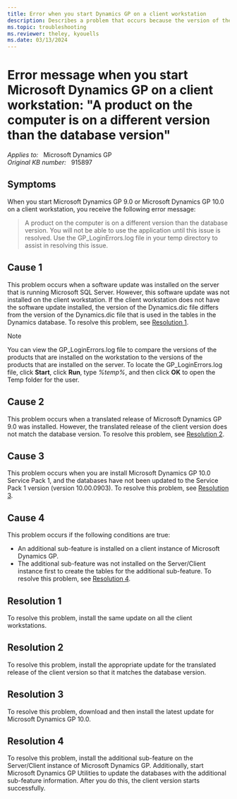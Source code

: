 ```yaml
---
title: Error when you start Dynamics GP on a client workstation
description: Describes a problem that occurs because the version of the Dynamics.dic file on the client workstation differs from the version of the Dynamics.dic file that is used in the tables in the Dynamics database.
ms.topic: troubleshooting
ms.reviewer: theley, kyouells
ms.date: 03/13/2024
---
```

# Error message when you start Microsoft Dynamics GP on a client workstation: "A product on the computer is on a different version than the database version"

_Applies to:_ &nbsp; Microsoft Dynamics GP  
_Original KB number:_ &nbsp; 915897

## Symptoms

When you start Microsoft Dynamics GP 9.0 or Microsoft Dynamics GP 10.0 on a client workstation, you receive the following error message:

> A product on the computer is on a different version than the database version. You will not be able to use the application until this issue is resolved. Use the GP_LoginErrors.log file in your temp directory to assist in resolving this issue.

## Cause 1

This problem occurs when a software update was installed on the server that is running Microsoft SQL Server. However, this software update was not installed on the client workstation. If the client workstation does not have the software update installed, the version of the Dynamics.dic file differs from the version of the Dynamics.dic file that is used in the tables in the Dynamics database. To resolve this problem, see [Resolution 1](#resolution-1).

> [!NOTE]
> You can view the GP_LoginErrors.log file to compare the versions of the products that are installed on the workstation to the versions of the products that are installed on the server. To locate the GP_LoginErrors.log file, click **Start**, click **Run**, type *%temp%*, and then click **OK** to open the Temp folder for the user.

## Cause 2

This problem occurs when a translated release of Microsoft Dynamics GP 9.0 was installed. However, the translated release of the client version does not match the database version. To resolve this problem, see [Resolution 2](#resolution-2).

## Cause 3

This problem occurs when you are install Microsoft Dynamics GP 10.0 Service Pack 1, and the databases have not been updated to the Service Pack 1 version (version 10.00.0903). To resolve this problem, see [Resolution 3](#resolution-3).

## Cause 4

This problem occurs if the following conditions are true:

- An additional sub-feature is installed on a client instance of Microsoft Dynamics GP.
- The additional sub-feature was not installed on the Server/Client instance first to create the tables for the additional sub-feature. To resolve this problem, see [Resolution 4](#resolution-4).

## Resolution 1

To resolve this problem, install the same update on all the client workstations.

## Resolution 2

To resolve this problem, install the appropriate update for the translated release of the client version so that it matches the database version.

## Resolution 3

To resolve this problem, download and then install the latest update for Microsoft Dynamics GP 10.0.

## Resolution 4

To resolve this problem, install the additional sub-feature on the Server/Client instance of Microsoft Dynamics GP. Additionally, start Microsoft Dynamics GP Utilities to update the databases with the additional sub-feature information. After you do this, the client version starts successfully.
